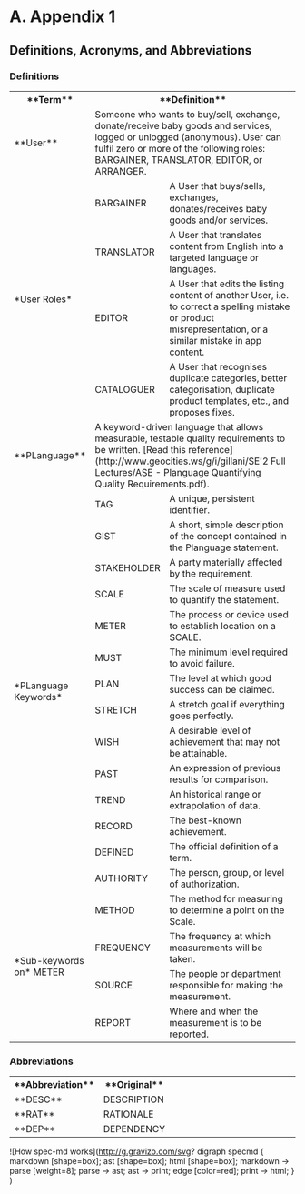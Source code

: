 # A. Appendix 1

## Definitions, Acronyms, and Abbreviations

### Definitions

 
<table>
<colgroup>
<col style="width: 27px">
<col style="width: 27px">
<col style="width: 287">
</colgroup>
  <tr>
    <th class="show">**Term**</th>
    <th class="show" colspan="2">**Definition**</th>
  </tr>
  <tr>
    <td>**User**</td>
    <td colspan="2">Someone who wants to buy/sell, exchange, donate/receive baby goods and services, logged or unlogged (anonymous). User can fulfil zero or more of the following roles: BARGAINER, TRANSLATOR, EDITOR, or ARRANGER.</td>
  </tr>
  <tr>
    <td rowspan="4">*User Roles*</td>
    <td>BARGAINER</td>
    <td>A User that buys/sells, exchanges, donates/receives baby goods and/or services.</td>
  </tr>
  <tr>
    <td>TRANSLATOR</td>
    <td>A User that translates content from English into a targeted language or languages.</td>
  </tr>
  <tr>
    <td>EDITOR</td>
    <td>A User that edits the listing content of another User, i.e. to correct a spelling mistake or product misrepresentation, or a similar mistake in app content.</td>
  </tr>
  <tr>
    <td>CATALOGUER</td>
    <td>A User that recognises duplicate categories, better categorisation, duplicate product templates, etc., and proposes fixes.</td>
  </tr>
  <tr>
    <td>**PLanguage**</td>
    <td colspan="2">A keyword-driven language that allows measurable, testable quality requirements to be written. [Read this reference](http://www.geocities.ws/g/i/gillani/SE'2 Full Lectures/ASE -  Planguage Quantifying Quality Requirements.pdf).</td>
  </tr>
  <tr>
    <td rowspan="14">*PLanguage Keywords*</td>
    <td>TAG</td>
    <td>A unique, persistent identifier.</td>
  </tr>
  <tr>
    <td>GIST</td>
    <td>A short, simple description of the concept contained in the Planguage statement.</td>
  </tr>
  <tr>
    <td>STAKEHOLDER</td>
    <td>A party materially affected by the requirement.</td>
  </tr>
  <tr>
    <td>SCALE</td>
    <td>The scale of measure used to quantify the statement.</td>
  </tr>
  <tr>
    <td>METER</td>
    <td>The process or device used to establish location on a SCALE.</td>
  </tr>
  <tr>
    <td>MUST</td>
    <td>The minimum level required to avoid failure.</td>
  </tr>
  <tr>
    <td>PLAN</td>
    <td>The level at which good success can be claimed.</td>
  </tr>
  <tr>
    <td>STRETCH</td>
    <td>A stretch goal if everything goes perfectly.</td>
  </tr>
  <tr>
    <td>WISH</td>
    <td>A desirable level of achievement that may not be attainable.</td>
  </tr>
  <tr>
    <td>PAST</td>
    <td>An expression of previous results for comparison.</td>
  </tr>
  <tr>
    <td>TREND</td>
    <td>An historical range or extrapolation of data.</td>
  </tr>
  <tr>
    <td>RECORD</td>
    <td>The best-known achievement.</td>
  </tr>
  <tr>
    <td>DEFINED</td>
    <td>The official definition of a term.</td>
  </tr>
  <tr>
    <td>AUTHORITY</td>
    <td>The person, group, or level of authorization.</td>
  </tr>
  <tr>
    <td rowspan="14">*Sub-keywords on* METER</td>
    <td>METHOD</td>
    <td>The method for measuring to determine a point on the Scale.</td>
  </tr>
  <tr>
    <td>FREQUENCY</td>
    <td>The frequency at which measurements will be taken.</td>
  </tr>
  <tr>
    <td>SOURCE</td>
    <td>The people or department responsible for making the measurement.</td>
  </tr>
  <tr>
    <td>REPORT</td>
    <td>Where and when the measurement is to be reported.</td>
  </tr>
</table>

### Abbreviations

 
<table>
<colgroup>
<col style="width: 27px">
<col style="width: 27px">
<col style="width: 287">
</colgroup>
  <tr>
    <th class="show">**Abbreviation**</th>
    <th class="show">**Original**</th>
  </tr>
  <tr>
    <td>**DESC**</td>
    <td>DESCRIPTION</td>
  </tr>
  <tr>
    <td>**RAT**</td>
    <td>RATIONALE</td>
  </tr>
  <tr>
    <td>**DEP**</td>
    <td>DEPENDENCY</td>
  </tr>
</table>

 
![How spec-md works](http://g.gravizo.com/svg?
  digraph specmd {
    markdown [shape=box];
    ast [shape=box];
    html [shape=box];
    markdown -> parse [weight=8];
    parse -> ast;
    ast -> print;
    edge [color=red];
    print -> html;
  }
)
